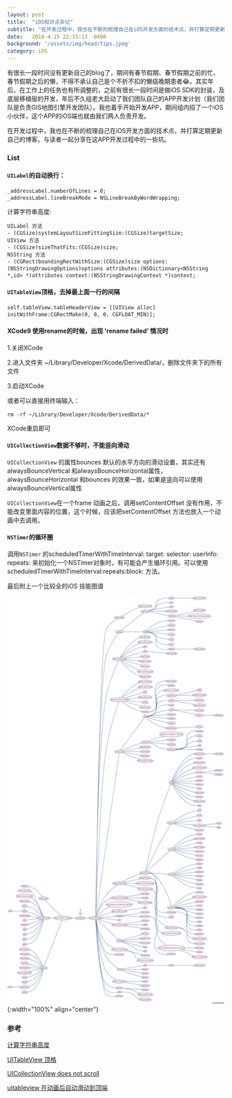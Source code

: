 ```yaml
---
layout: post
title:  "iOS知识点杂记"
subtitle: "在开发过程中，我也在不断的梳理自己在iOS开发方面的技术点，并打算定期更新自己的博客，与读者一起分享在这APP开发过程中的一些坑。"
date:   2018-4-15 22:15:13 -0400
background: '/assets/img/head/tips.jpeg'
category: iOS
---
```


有很长一段时间没有更新自己的blog了，期间有春节假期、春节假期之前的忙、春节假期之后的懒，不得不承认自己是个不折不扣的懒癌晚期患者😂。其实年后，在工作上的任务也有所调整的，之前有很长一段时间是做iOS SDK的封装，及底层移植层的开发，年后不久组老大启动了我们团队自己的APP开发计划（我们团队是负责GIS地图引擎开发团队）。我也着手开始开发APP，期间组内招了一个iOS小伙伴，这个APP的iOS端也就由我们两人负责开发。

在开发过程中，我也在不断的梳理自己在iOS开发方面的技术点，并打算定期更新自己的博客，与读者一起分享在这APP开发过程中的一些坑。

### List

#### `UILabel`的自动换行：

```
_addressLabel.numberOfLines = 0;
_addressLabel.lineBreakMode = NSLineBreakByWordWrapping;

```
计算字符串高度:

```
UILabel 方法
- (CGSize)systemLayoutSizeFittingSize:(CGSize)targetSize;
UIView 方法
- (CGSize)sizeThatFits:(CGSize)size;
NSString 方法
- (CGRect)boundingRectWithSize:(CGSize)size options:(NSStringDrawingOptions)options attributes:(NSDictionary<NSString *,id> *)attributes context:(NSStringDrawingContext *)context;
```

#### `UITableView`顶格，去掉最上面一行的间隔

```
self.tableView.tableHeaderView = [[UIView alloc] initWithFrame:CGRectMake(0, 0, 0, CGFLOAT_MIN)];
```

#### XCode9 使用rename的时候，出现 'rename failed' 情况时

1.关闭XCode

2.进入文件夹 ~/Library/Developer/Xcode/DerivedData/，删除文件夹下的所有文件

3.启动XCode

或者可以直接用终端输入：

```
rm -rf ~/Library/Developer/Xcode/DerivedData/*
```
XCode重启即可

#### `UICollectionView`数据不够时，不能竖向滑动
`UICollectionView` 的属性bounces 默认的水平方向的滑动设置，其实还有alwaysBounceVertical 和alwaysBounceHorizontal属性，alwaysBounceHorizontal 和bounces 的效果一致，如果是竖向可以使用alwaysBounceVertical属性

`UICollectionView`在一个frame 动画之后，调用setContentOffset 没有作用，不能改变里面内容的位置，这个时候，应该把setContentOffset 方法也放入一个动画中去调用。

#### `NSTimer`的循环圈
调用`NSTimer` 的scheduledTimerWithTimeInterval: target: selector: userInfo: repeats: 来初始化一个NSTimer对象时，有可能会产生循环引用。可以使用scheduledTimerWithTimeInterval:repeats:block: 方法。

最后附上一个比较全的iOS 技能图谱

![ROADMAP](/imgs/iOS/ROADMAP.png){:width="100%" align="center"}

### 参考
[计算字符串高度](http://nextcocoa.com/uilabel-gen-ju-nei-rong-ji-suan-gao-du-de-san-chong-fang-fa/)

[UITableView 顶格](https://blog.sunnyxx.com/2015/04/15/ios-hide-grouped-tableview-header/)

[UICollectionView does not scroll](https://stackoverflow.com/questions/16069357/uicollectionview-does-not-scroll)

[uitableview 在动画后自动滑动到顶端](https://github.com/caoimghgin/TableViewCellWithAutoLayout/issues/13/tour/getting-started/)
